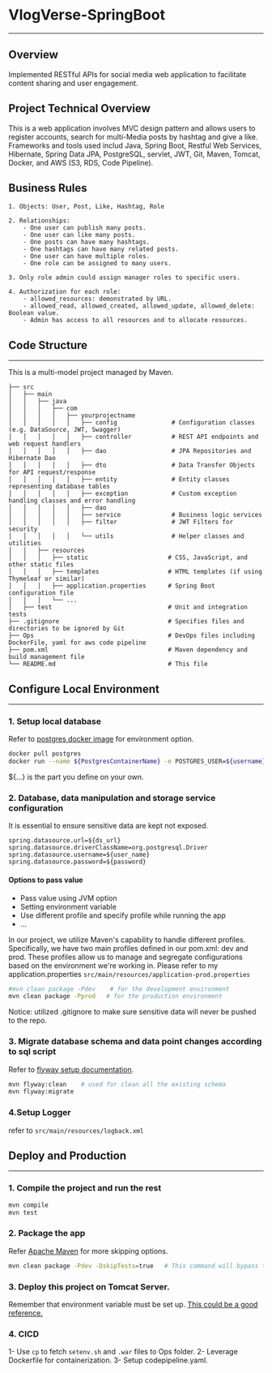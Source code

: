 # VlogVerse-SpringBoot
---

## Overview
Implemented RESTful APIs for social media web application to facilitate content sharing and user engagement.

## Project Technical Overview
This is a web application involves MVC design pattern and allows users to register accounts, search for multi-Media posts by hashtag and give a like. Frameworks and tools used includ Java, Spring Boot, Restful Web Services, Hibernate, Spring Data JPA, PostgreSQL, servlet, JWT, Git, Maven, Tomcat, Docker, and AWS (S3, RDS, Code Pipeline).

## Business Rules

```plaintext
1. Objects: User, Post, Like, Hashtag, Role

2. Relationships: 
    - One user can publish many posts.
    - One user can like many posts.
    - One posts can have many hashtags. 
    - One hashtags can have many related posts. 
    - One user can have multiple roles. 
    - One role can be assigned to many users. 

3. Only role admin could assign manager roles to specific users. 

4. Authorization for each role: 
    - allowed_resources: demonstrated by URL. 
    - allowed_read, allowed_created, allowed_update, allowed_delete: Boolean value. 
    - Admin has access to all resources and to allocate resources. 
```


## Code Structure
---
This is a multi-model project managed by Maven. 

```plaintext
├── src
│   ├── main
│   │   ├── java
│   │   │   ├── com
│   │   │   │   ├── yourprojectname
│   │   │   │   │   ├── config               # Configuration classes (e.g. DataSource, JWT, Swagger)
│   │   │   │   │   ├── controller           # REST API endpoints and web request handlers
│   │   │   │   │   ├── dao                  # JPA Repositories and Hibernate Dao
│   │   │   │   │   ├── dto                  # Data Transfer Objects for API request/response
│   │   │   │   │   ├── entity               # Entity classes representing database tables
│   │   │   │   │   ├── exception            # Custom exception handling classes and error handling
│   │   │   │   │   ├── dao           
│   │   │   │   │   ├── service              # Business logic services
│   │   │   │   │   ├── filter               # JWT Filters for security
│   │   │   │   │   └── utils                # Helper classes and utilities
│   │   ├── resources
│   │   │   ├── static                      # CSS, JavaScript, and other static files
│   │   │   ├── templates                   # HTML templates (if using Thymeleaf or similar)
│   │   │   ├── application.properties      # Spring Boot configuration file
│   │   │   └── ...
│   ├── test                                # Unit and integration tests
├── .gitignore                              # Specifies files and directories to be ignored by Git
├── Ops                                     # DevOps files including DockerFile, yaml for aws code pipeline
├── pom.xml                                 # Maven dependency and build management file
└── README.md                               # This file
```


## Configure Local Environment
---

### 1. Setup local database
Refer to [postgres docker image](https://hub.docker.com/_/postgres) for environment option.
```bash
docker pull postgres
docker run --name ${PostgresContainerName} -e POSTGRES_USER=${username} -e POSTGRES_PASSWORD=${password} -e POSTGRES_DB=${databaseName} -p ${hostport}:${containerport} -d postgres
```
${...} is the part you define on your own. 

### 2. Database, data manipulation and storage service configuration

It is essential to ensure sensitive data are kept not exposed. 
```plaintext
spring.datasource.url=${ds_url}
spring.datasource.driverClassName=org.postgresql.Driver
spring.datasource.username=${user_name}
spring.datasource.password=${password}
```

#### Options to pass value
* Pass value using JVM option
* Setting environment variable
* Use different profile and specify profile while running the app
* ...

In our project, we utilize Maven's capability to handle different profiles. Specifically, we have two main profiles defined in our pom.xml: dev and prod. These profiles allow us to manage and segregate configurations based on the environment we're working in. Please refer to my application.properties `src/main/resources/application-prod.properties`

```bash
#mvn clean package -Pdev    # for the development environment
mvn clean package -Pprod   # for the production environment
```

Notice: utilized .gitignore to make sure sensitive data will never be pushed to the repo. 

### 3. Migrate database schema and data point changes according to sql script
Refer to [flyway setup documentation](https://documentation.red-gate.com/fd/).
```bash
mvn flyway:clean    # used for clean all the existing schema
mvn flyway:migrate
```

### 4.Setup Logger
refer to `src/main/resources/logback.xml`


## Deploy and Production
----

### 1. Compile the project and run the rest
```bash
mvn compile
mvn test
```

### 2. Package the app
Refer [Apache Maven](https://maven.apache.org/plugins-archives/maven-surefire-plugin-2.12.4/examples/skipping-test.html) for more skipping options. 
```bash
mvn clean package -Pdev -DskipTests=true   # This command will bypass the test part in packaging
```

### 3. Deploy this project on Tomcat Server.
Remember that environment variable must be set up. [This could be a good reference. ](https://howtoprogram.xyz/2020/05/11/apache-tomcat-how-to-set-up-environment-variables/)

### 4. CICD
1- Use `cp` to fetch `setenv.sh` and `.war` files to Ops folder. 
2- Leverage Dockerfile for containerization. 
3- Setup codepipeline.yaml. 